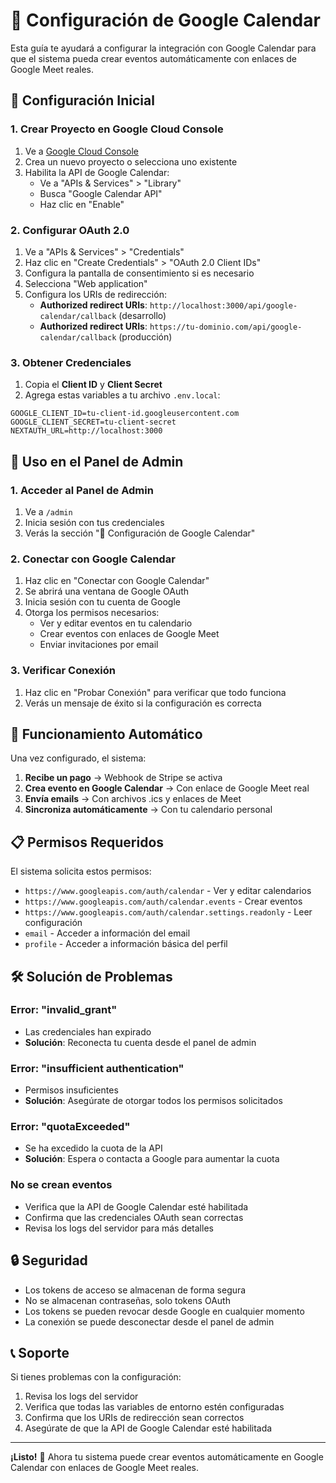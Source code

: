 # 📅 Configuración de Google Calendar

Esta guía te ayudará a configurar la integración con Google Calendar para que el sistema pueda crear eventos automáticamente con enlaces de Google Meet reales.

## 🔧 Configuración Inicial

### 1. Crear Proyecto en Google Cloud Console

1. Ve a [Google Cloud Console](https://console.cloud.google.com/)
2. Crea un nuevo proyecto o selecciona uno existente
3. Habilita la API de Google Calendar:
   - Ve a "APIs & Services" > "Library"
   - Busca "Google Calendar API"
   - Haz clic en "Enable"

### 2. Configurar OAuth 2.0

1. Ve a "APIs & Services" > "Credentials"
2. Haz clic en "Create Credentials" > "OAuth 2.0 Client IDs"
3. Configura la pantalla de consentimiento si es necesario
4. Selecciona "Web application"
5. Configura los URIs de redirección:
   - **Authorized redirect URIs**: `http://localhost:3000/api/google-calendar/callback` (desarrollo)
   - **Authorized redirect URIs**: `https://tu-dominio.com/api/google-calendar/callback` (producción)

### 3. Obtener Credenciales

1. Copia el **Client ID** y **Client Secret**
2. Agrega estas variables a tu archivo `.env.local`:

```env
GOOGLE_CLIENT_ID=tu-client-id.googleusercontent.com
GOOGLE_CLIENT_SECRET=tu-client-secret
NEXTAUTH_URL=http://localhost:3000
```

## 🚀 Uso en el Panel de Admin

### 1. Acceder al Panel de Admin

1. Ve a `/admin`
2. Inicia sesión con tus credenciales
3. Verás la sección "📅 Configuración de Google Calendar"

### 2. Conectar con Google Calendar

1. Haz clic en "Conectar con Google Calendar"
2. Se abrirá una ventana de Google OAuth
3. Inicia sesión con tu cuenta de Google
4. Otorga los permisos necesarios:
   - Ver y editar eventos en tu calendario
   - Crear eventos con enlaces de Google Meet
   - Enviar invitaciones por email

### 3. Verificar Conexión

1. Haz clic en "Probar Conexión" para verificar que todo funciona
2. Verás un mensaje de éxito si la configuración es correcta

## 🔄 Funcionamiento Automático

Una vez configurado, el sistema:

1. **Recibe un pago** → Webhook de Stripe se activa
2. **Crea evento en Google Calendar** → Con enlace de Google Meet real
3. **Envía emails** → Con archivos .ics y enlaces de Meet
4. **Sincroniza automáticamente** → Con tu calendario personal

## 📋 Permisos Requeridos

El sistema solicita estos permisos:

- `https://www.googleapis.com/auth/calendar` - Ver y editar calendarios
- `https://www.googleapis.com/auth/calendar.events` - Crear eventos
- `https://www.googleapis.com/auth/calendar.settings.readonly` - Leer configuración
- `email` - Acceder a información del email
- `profile` - Acceder a información básica del perfil

## 🛠️ Solución de Problemas

### Error: "invalid_grant"
- Las credenciales han expirado
- **Solución**: Reconecta tu cuenta desde el panel de admin

### Error: "insufficient authentication"
- Permisos insuficientes
- **Solución**: Asegúrate de otorgar todos los permisos solicitados

### Error: "quotaExceeded"
- Se ha excedido la cuota de la API
- **Solución**: Espera o contacta a Google para aumentar la cuota

### No se crean eventos
- Verifica que la API de Google Calendar esté habilitada
- Confirma que las credenciales OAuth sean correctas
- Revisa los logs del servidor para más detalles

## 🔒 Seguridad

- Los tokens de acceso se almacenan de forma segura
- No se almacenan contraseñas, solo tokens OAuth
- Los tokens se pueden revocar desde Google en cualquier momento
- La conexión se puede desconectar desde el panel de admin

## 📞 Soporte

Si tienes problemas con la configuración:

1. Revisa los logs del servidor
2. Verifica que todas las variables de entorno estén configuradas
3. Confirma que los URIs de redirección sean correctos
4. Asegúrate de que la API de Google Calendar esté habilitada

---

**¡Listo!** 🎉 Ahora tu sistema puede crear eventos automáticamente en Google Calendar con enlaces de Google Meet reales.
